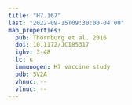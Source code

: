 ```yaml
---
title: "H7.167"
last: "2022-09-15T09:30:00-04:00"
mab_properties:
  pub: Thornburg et al. 2016
  doi: 10.1172/JCI85317
  ighv: 3-48
  lc: κ
  immunogen: H7 vaccine study 
  pdb: 5V2A
  vhnuc: --
  vlnuc: --
---
```

